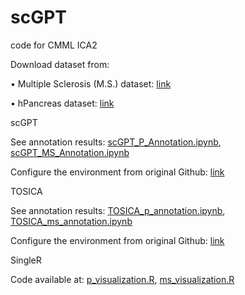 # scGPT
code for CMML ICA2

Download dataset from:  

•	Multiple Sclerosis (M.S.) dataset: [link](https://drive.google.com/drive/folders/1Qd42YNabzyr2pWt9xoY4cVMTAxsNBt4v)  

•	hPancreas dataset: [link](https://drive.google.com/drive/folders/1s9XjcSiPC-FYV3VeHrEa7SeZetrthQVV)  


scGPT  

See annotation results: [scGPT_P_Annotation.ipynb](https://github.com/MYanMisaki/scGPT/blob/main/scGPT_P_Annotation.ipynb), [scGPT_MS_Annotation.ipynb](https://github.com/MYanMisaki/scGPT/blob/main/scGPT_MS_Annotation.ipynb)  

Configure the environment from original Github: [link](https://github.com/bowang-lab/scGPT)  


TOSICA  

See annotation results: [TOSICA_p_annotation.ipynb](https://github.com/MYanMisaki/scGPT/blob/main/scGPT_P_Annotation.ipynb), [TOSICA_ms_annotation.ipynb](https://github.com/MYanMisaki/scGPT/blob/main/TOSICA_ms_annotation.ipynb)  

Configure the environment from original Github: [link](https://github.com/JackieHanLab/TOSICA)  


SingleR    

Code available at: [p_visualization.R](https://github.com/MYanMisaki/scGPT/blob/main/p_visualization.R), [ms_visualization.R](https://github.com/MYanMisaki/scGPT/blob/main/ms_visualization.R)
